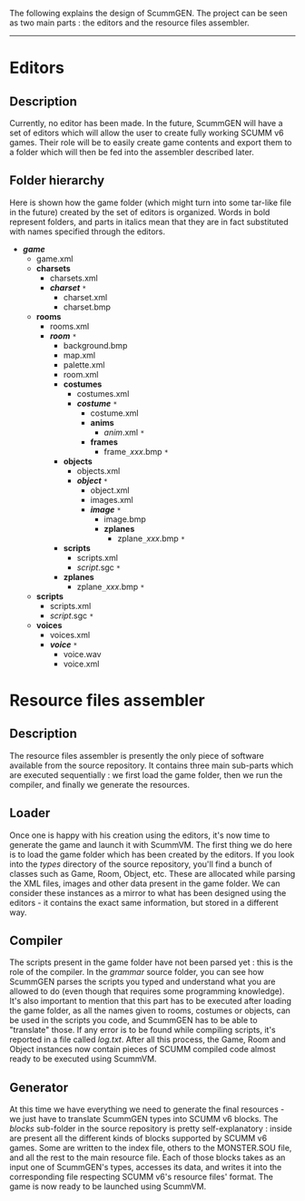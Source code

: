 The following explains the design of ScummGEN.
The project can be seen as two main parts : the editors and the resource files assembler.


---


# Editors #

## Description ##

Currently, no editor has been made. In the future, ScummGEN will have a set of editors which will allow the user to create fully working SCUMM v6 games. Their role will be to easily create game contents and export them to a folder which will then be fed into the assembler described later.

## Folder hierarchy ##

Here is shown how the game folder (which might turn into some tar-like file in the future) created by the set of editors is organized. Words in bold represent folders, and parts in italics mean that they are in fact substituted with names specified through the editors.

  * **_game_**
    * game.xml
    * **charsets**
      * charsets.xml
      * **_charset_** `*`
        * charset.xml
        * charset.bmp
    * **rooms**
      * rooms.xml
      * **_room_** `*`
        * background.bmp
        * map.xml
        * palette.xml
        * room.xml
        * **costumes**
          * costumes.xml
          * **_costume_** `*`
            * costume.xml
            * **anims**
              * _anim_.xml `*`
            * **frames**
              * frame`_`_xxx_.bmp `*`
        * **objects**
          * objects.xml
          * **_object_** `*`
            * object.xml
            * images.xml
            * **_image_** `*`
              * image.bmp
              * **zplanes**
                * zplane`_`_xxx_.bmp `*`
        * **scripts**
          * scripts.xml
          * _script_.sgc `*`
        * **zplanes**
          * zplane`_`_xxx_.bmp `*`
    * **scripts**
      * scripts.xml
      * _script_.sgc `*`
    * **voices**
      * voices.xml
      * **_voice_** `*`
        * voice.wav
        * voice.xml

# Resource files assembler #

## Description ##

The resource files assembler is presently the only piece of software available from the source repository. It contains three main sub-parts which are executed sequentially : we first load the game folder, then we run the compiler, and finally we generate the resources.

## Loader ##

Once one is happy with his creation using the editors, it's now time to generate the game and launch it with ScummVM. The first thing we do here is to load the game folder which has been created by the editors. If you look into the _types_ directory of the source repository, you'll find a bunch of classes such as Game, Room, Object, etc. These are allocated while parsing the XML files, images and other data present in the game folder. We can consider these instances as a mirror to what has been designed using the editors - it contains the exact same information, but stored in a different way.

## Compiler ##

The scripts present in the game folder have not been parsed yet : this is the role of the compiler. In the _grammar_ source folder, you can see how ScummGEN parses the scripts you typed and understand what you are allowed to do (even though that requires some programming knowledge). It's also important to mention that this part has to be executed after loading the game folder, as all the names given to rooms, costumes or objects, can be used in the scripts you code, and ScummGEN has to be able to "translate" those. If any error is to be found while compiling scripts, it's reported in a file called _log.txt_. After all this process, the Game, Room and Object instances now contain pieces of SCUMM compiled code almost ready to be executed using ScummVM.

## Generator ##

At this time we have everything we need to generate the final resources - we just have to translate ScummGEN types into SCUMM v6 blocks. The _blocks_ sub-folder in the source repository is pretty self-explanatory : inside are present all the different kinds of blocks supported by SCUMM v6 games. Some are written to the index file, others to the MONSTER.SOU file, and all the rest to the main resource file. Each of those blocks takes as an input one of ScummGEN's types, accesses its data, and writes it into the corresponding file respecting SCUMM v6's resource files' format. The game is now ready to be launched using ScummVM.
